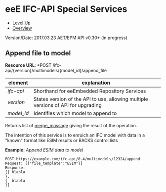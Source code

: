 # eeE IFC-API Special Services #

* [Level Up](../README.md)
* [Overview](./README.md)

Version/Date: 2017.03.23 AET/EPM  API v0.30+ (in progress)

## Append file to model

**Resource URL**: *POST /ifc-api/{version}/multimodels/{model_id}/append_file

element | explanation
--------|-----------|
*ifc-api*	|Shorthand for eeEmbedded Repository Services |
*version*	|States version of the API to use, allowing multiple versions of API for upgrading |
*model_id*	|Identifies which model to append to |

Returns list of [merge_massage](./a_schemata/merge_message.md) giving the result of the operation. 

The intention of this service is to enruich an IFC model with data in a "known" format like ESIM results or BACKS control lists

**Example:** *Append ESIM data to model*

```
POST https://example.com/ifc-api/0.4/multimodels/12324/append
Request: [{"file_template":"ESIM"}]
Response:
[{ blabla
},
{  blabla
}]
```
